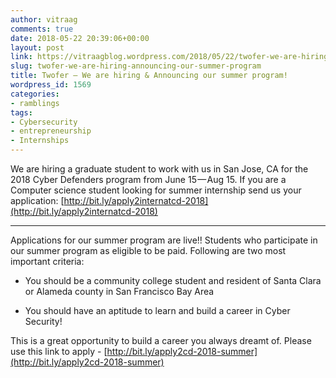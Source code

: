 ```yaml
---
author: vitraag
comments: true
date: 2018-05-22 20:39:06+00:00
layout: post
link: https://vitraagblog.wordpress.com/2018/05/22/twofer-we-are-hiring-announcing-our-summer-program/
slug: twofer-we-are-hiring-announcing-our-summer-program
title: Twofer — We are hiring & Announcing our summer program!
wordpress_id: 1569
categories:
- ramblings
tags:
- Cybersecurity
- entrepreneurship
- Internships
---
```





We are hiring a graduate student to work with us in San Jose, CA for the 2018 Cyber Defenders program from June 15 — Aug 15. If you are a Computer science student looking for summer internship send us your application: [http://bit.ly/apply2internatcd-2018](http://bit.ly/apply2internatcd-2018)

* * *





Applications for our summer program are live!! Students who participate in our summer program as eligible to be paid. Following are two most important criteria:






  * You should be a community college student and resident of Santa Clara or Alameda county in San Francisco Bay Area


  * You should have an aptitude to learn and build a career in Cyber Security!




This is a great opportunity to build a career you always dreamt of. Please use this link to apply - [http://bit.ly/apply2cd-2018-summer](http://bit.ly/apply2cd-2018-summer)



